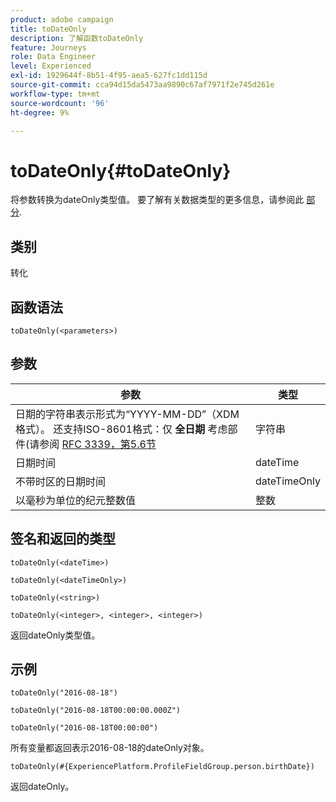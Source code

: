 ```yaml
---
product: adobe campaign
title: toDateOnly
description: 了解函数toDateOnly
feature: Journeys
role: Data Engineer
level: Experienced
exl-id: 1929644f-8b51-4f95-aea5-627fc1dd115d
source-git-commit: cca94d15da5473aa9890c67af7971f2e745d261e
workflow-type: tm+mt
source-wordcount: '96'
ht-degree: 9%

---
```


# toDateOnly{#toDateOnly}

将参数转换为dateOnly类型值。 要了解有关数据类型的更多信息，请参阅此 [部分](../expression/data-types.md).

## 类别

转化

## 函数语法

`toDateOnly(<parameters>)`

## 参数

| 参数 | 类型 |
|-----------|------------------|
| 日期的字符串表示形式为“YYYY-MM-DD”（XDM格式）。 还支持ISO-8601格式：仅 **全日期** 考虑部件(请参阅 [RFC 3339，第5.6节](https://www.rfc-editor.org/rfc/rfc3339#section-5.6) | 字符串 |
| 日期时间 | dateTime |
| 不带时区的日期时间 | dateTimeOnly |
| 以毫秒为单位的纪元整数值 | 整数 |

## 签名和返回的类型

`toDateOnly(<dateTime>)`

`toDateOnly(<dateTimeOnly>)`

`toDateOnly(<string>)`

`toDateOnly(<integer>, <integer>, <integer>)`

返回dateOnly类型值。

## 示例

`toDateOnly("2016-08-18")`

`toDateOnly("2016-08-18T00:00:00.000Z")`

`toDateOnly("2016-08-18T00:00:00")`

所有变量都返回表示2016-08-18的dateOnly对象。

`toDateOnly(#{ExperiencePlatform.ProfileFieldGroup.person.birthDate})`

返回dateOnly。
